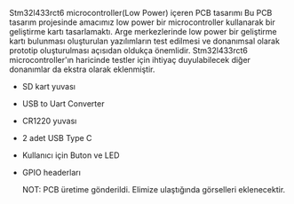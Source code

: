 Stm32l433rct6 microcontroller(Low Power) içeren PCB tasarımı
Bu PCB tasarım projesinde amacımız low power bir microcontroller kullanarak bir geliştirme kartı tasarlamaktı. Arge merkezlerinde low power bir geliştirme kartı bulunması oluşturulan yazılımların test edilmesi ve donanımsal olarak prototip oluşturulması açısıdan oldukça önemlidir. Stm32l433rct6 microcontroller'ın haricinde testler için ihtiyaç duyulabilecek diğer donanımlar da ekstra olarak eklenmiştir.
- SD kart yuvası
- USB to Uart Converter
- CR1220 yuvası
- 2 adet USB Type C
- Kullanıcı için Buton ve LED
- GPIO headerları

  NOT: PCB üretime gönderildi. Elimize ulaştığında görselleri eklenecektir. 

